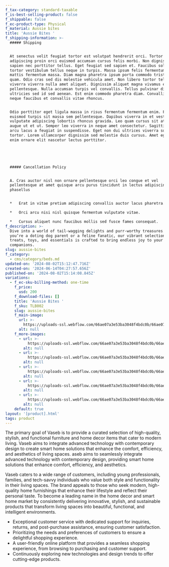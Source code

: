 ```yaml
---
f_tax-category: standard-taxable
f_is-best-selling-product: false
f_shippable: false
f_ec-product-type: Physical
f_material: Aussie bites
title: 'Aussie Bites '
f_shipping-information: >-
  ##### Shipping


  At senectus velit feugiat tortor est volutpat hendrerit orci. Tortor
  adipiscing proin orci euismod accumsan cursus felis morbi. Non dignissim
  sapien nec porttitor tellus. Eget feugiat sed sapien et. Faucibus sollicitudin
  tortor vestibulum tellus neque in turpis. Massa ipsum felis fermentum tortor
  mattis fermentum massa. Diam magna pharetra ipsum porta commodo tristique
  quam. Odio cras sed dis molestie vehicula amet. Non libero tortor tellus
  viverra viverra nulla amet aliquet. Dignissim aliquet magna vivamus et ac
  pellentesque. Nulla accumsan turpis vel convallis. Tellus pulvinar diam
  ultricies sed id sed aenean. Est enim commodo pharetra diam. Convallis leo
  neque faucibus et convallis vitae rhoncus.


  Odio porttitor eget ligula massa in risus fermentum fermentum enim. Feugiat
  euismod turpis sit massa sem pellentesque. Dapibus viverra in et vestibulum
  vulputate adipiscing lobortis rhoncus gravida. Leo quam cursus sit at amet
  augue ut et ut. Semper leo viverra in neque amet consectetur. Sagittis enim
  arcu lacus a feugiat in suspendisse. Eget non dui ultrices viverra sociis
  tortor. Lorem ullamcorper dignissim sed molestie duis cursus. Amet egestas
  enim ornare elit nascetur lectus porttitor.


  ‍


  ##### Cancellation Policy


  A. Cras auctor nisl non ornare pellentesque orci leo congue et vel
  pellentesque at amet quisque arcu purus tincidunt in lectus adipiscing
  phasellus


  *   Erat in vitae pretium adipiscing convallis auctor lacus pharetra.

  *   Orci arcu nisi nisl quisque fermentum vulputate vitae.

  *   Cursus aliquet nunc faucibus mollis sed fusce fames consequat.
f_description: >-
  Dive into a world of tail-wagging delights and purr-worthy treasures. Whether
  you’re a doting dog parent or a feline fanatic, our vibrant selection of
  treats, toys, and essentials is crafted to bring endless joy to your furry
  companions.
slug: aussie-bites
f_category:
  - cms/category/beds.md
updated-on: '2024-08-02T15:12:47.716Z'
created-on: '2024-06-14T04:27:57.656Z'
published-on: '2024-08-02T15:14:08.845Z'
variations:
  - f_ec-sku-billing-method: one-time
    f_price:
      usd: 200
    f_download-files: []
    title: 'Aussie Bites '
    f_sku: TLB002
    slug: aussie-bites
    f_main-image:
      url: >-
        https://uploads-ssl.webflow.com/66ae07a3e53ba3048f4bdc0b/66ae07a3e53ba3048f4bdc15_AllBarks_AussieNibbles_Front_500px-removebg-preview.png
      alt: null
    f_more-images:
      - url: >-
          https://uploads-ssl.webflow.com/66ae07a3e53ba3048f4bdc0b/66ae07a3e53ba3048f4bdc16_AllBarks_BushSticks_Front_500px-removebg-preview.png
        alt: null
      - url: >-
          https://uploads-ssl.webflow.com/66ae07a3e53ba3048f4bdc0b/66ae07a3e53ba3048f4bdc14_AllBarks_Farmer_sNibbles_Front_500px-removebg-preview.png
        alt: null
      - url: >-
          https://uploads-ssl.webflow.com/66ae07a3e53ba3048f4bdc0b/66ae07a3e53ba3048f4bdc11_Mini_Bites_ProductImage_500px-removebg-preview.png
        alt: null
      - url: >-
          https://uploads-ssl.webflow.com/66ae07a3e53ba3048f4bdc0b/66ae07a3e53ba3048f4bdc12_Mini_Burgers_Product_Image_500px-removebg-preview.png
        alt: null
      - url: >-
          https://uploads-ssl.webflow.com/66ae07a3e53ba3048f4bdc0b/66ae07a3e53ba3048f4bdc13_Mini_Snags_Product_Image_500px-removebg-preview.png
        alt: null
    default: true
layout: '[product].html'
tags: product
---
```


The primary goal of Vaseb is to provide a curated selection of high-quality, stylish, and functional furniture and home decor items that cater to modern living. Vaseb aims to integrate advanced technology with contemporary design to create smart home solutions that enhance the comfort, efficiency, and aesthetics of living spaces. aseb aims to seamlessly integrate advanced technology with contemporary design, providing smart home solutions that enhance comfort, efficiency, and aesthetics.

Vaseb caters to a wide range of customers, including young professionals, families, and tech-savvy individuals who value both style and functionality in their living spaces. The brand appeals to those who seek modern, high-quality home furnishings that enhance their lifestyle and reflect their personal taste. To become a leading name in the home decor and smart home market by consistently delivering innovative, stylish, and sustainable products that transform living spaces into beautiful, functional, and intelligent environments.

*   Exceptional customer service with dedicated support for inquiries, returns, and post-purchase assistance, ensuring customer satisfaction.
*   Prioritizing the needs and preferences of customers to ensure a delightful shopping experience.
*   A user-friendly online platform that provides a seamless shopping experience, from browsing to purchasing and customer support.
*   Continuously exploring new technologies and design trends to offer cutting-edge products.
